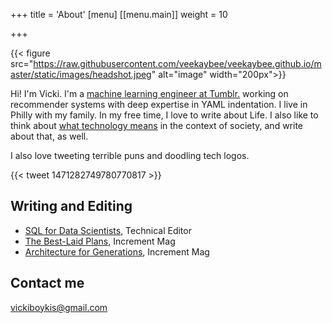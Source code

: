 +++
title = 'About'
[menu]
[[menu.main]]
  weight = 10



+++

{{< figure src="https://raw.githubusercontent.com/veekaybee/veekaybee.github.io/master/static/images/headshot.jpeg" alt="image" width="200px">}}


Hi! I'm Vicki. I'm a [machine learning engineer at Tumblr.](https://applyingml.com/mentors/vicki-boykis/) working on recommender systems with deep expertise in YAML indentation.  I live in Philly with my family. In my free time, I love to write about Life. I also like to think about [what technology means](https://vicki.substack.com/) in the context of society, and write about that, as well. 

I also love tweeting terrible puns and doodling tech logos. 

{{< tweet 1471282749780770817 >}}

## Writing and Editing

+ [SQL for Data Scientists](https://www.amazon.com/SQL-Data-Scientists-Beginners-Building/dp/1119669367), Technical Editor
+  [The Best-Laid Plans](https://increment.com/planning/the-best-laid-plans-tech-careers/), Increment Mag
+ [Architecture for Generations](https://increment.com/software-architecture/architecture-for-generations/), Increment Mag



## Contact me

[vickiboykis@gmail.com](mailto:vickiboykis@gmail.com)


